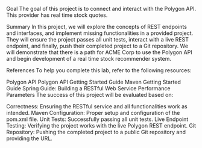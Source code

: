 Goal The goal of this project is to connect and interact with the Polygon API. This provider has real time stock quotes.

Summary In this project, we will explore the concepts of REST endpoints and interfaces, and implement missing functionalities in a provided project. They will ensure the project passes all unit tests, interact with a live REST endpoint, and finally, push their completed project to a Git repository. We will demonstrate that there is a path for ACME Corp to use the Polygon API and begin development of a real time stock recommender system.

References To help you complete this lab, refer to the following resources:

Polygon API
Polygon API Getting Started Guide
Maven Getting Started Guide
Spring Guide: Building a RESTful Web Service
Performance Parameters The success of this project will be evaluated based on:

Correctness: Ensuring the RESTful service and all functionalities work as intended.
Maven Configuration: Proper setup and configuration of the pom.xml file.
Unit Tests: Successfully passing all unit tests.
Live Endpoint Testing: Verifying the project works with the live Polygon REST endpoint.
Git Repository: Pushing the completed project to a public Git repository and providing the URL.
